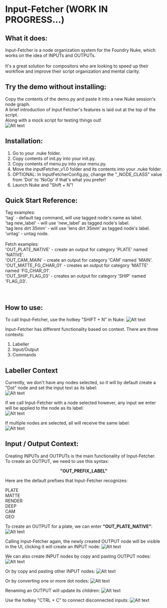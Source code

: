 # Input-Fetcher (WORK IN PROGRESS...)

## What it does:

Input-Fetcher is a node organization system for the Foundry Nuke, which works on the idea of INPUTs and OUTPUTs.
<br><br>
It's a great solution for compositors who are looking to speed up their workflow and improve their script organization and mental clarity.

## Try the demo without installing:
Copy the contents of the demo.py and paste it into a new Nuke session's node graph.<br>
A brief introduction of Input Fetcher's features is laid out at the top of the script.<br>
Along with a mock script for testing things out!<br>
![ Alt text](media/inputFetcher_demo.gif)
<br>
## Installation:

1. Go to your .nuke folder.<br>
2. Copy contents of init.py into your init.py.<br>
3. Copy contents of menu.py into your menu.py.<br>
4. Move the inputFetcher_v1.0 folder and its contents into your .nuke folder.<br>
5. OPTIONAL: In InputFetcherConfig.py, change the "_NODE_CLASS" value from 'Dot' to 'NoOp' if that's what you prefer!<br>
6. Launch Nuke and "Shift + N"!

## Quick Start Reference:</br>
Tag examples:</br>
'tag' - default tag command, will use tagged node's name as label.</br>
'tag new_label' - will use 'new_label' as tagged node's label.</br>
'tag lens dirt 35mm' - will use 'lens dirt 35mm' as tagged node's label.</br>
'untag' - untag node.</br>
</br>
Fetch examples:</br>
'OUT_PLATE_NATIVE' - create an output for category 'PLATE' named 'NATIVE'.</br>
'OUT_CAM_MAIN' - create an output for category 'CAM' named 'MAIN'.</br>
'OUT_MATTE_FG_CHAR_01' - creates an output for category 'MATTE' named 'FG_CHAR_01'.</br>
'OUT_SHIP_FLAG_03' - creates an output for category 'SHIP' named 'FLAG_03'.</br>
</br>
</br>
## How to use:

To call Input-Fetcher, use the hotkey "SHIFT + N" in Nuke:
![ Alt text](media/inputFetcher_00.gif)


Input-Fetcher has different functionality based on context.
There are three contexts:
1. Labeller
2. Input/Output
3. Commands

## Labeller Context



Currently, we don't have any nodes selected, so it will by default create a "Dot" node and set the input text as its label:<br>
![ Alt text](media/inputFetcher_01.gif)

If we call Input-Fetcher with a node selected however, any input we enter will be applied to the node as its label:<br>
![ Alt text](media/inputFetcher_02.gif)

If multiple nodes are selected, all will receive the same label:<br>
![ Alt text](media/inputFetcher_03.gif)


## Input / Output Context:<br>
Creating INPUTs and OUTPUTs is the main functionality of Input-Fetcher.<br>
To create an OUTPUT, we need to use this syntax:<br>
<p align="center">
<b>"OUT_PREFIX_LABEL"</b>
</p>

Here are the default prefixes that Input-Fetcher recognizes:

PLATE<br>
MATTE<br>
RENDER<br>
DEEP<br>
CAM<br>
GEO<br>

To create an OUTPUT for a plate, we can enter <b>"OUT_PLATE_NATIVE"</b>:
![ Alt text](media/inputFetcher_04.gif)

Calling Input-Fetcher again, the newly created OUTPUT node will be visible in the UI, clicking it will create an INPUT node:
![ Alt text](media/inputFetcher_05.gif)

We can also create INPUT nodes by copy and pasting OUTPUT nodes:
![ Alt text](media/inputFetcher_06.gif)

Or by copy and pasting other INPUT nodes:
![ Alt text](media/inputFetcher_07.gif)

Or by converting one or more dot nodes:
![ Alt text](media/inputFetcher_08.gif)

Renaming an OUTPUT will update its children:
![ Alt text](media/inputFetcher_09.gif)

Use the hotkey "CTRL + C" to connect disconnected inputs:
![ Alt text](media/inputFetcher_10.gif)
